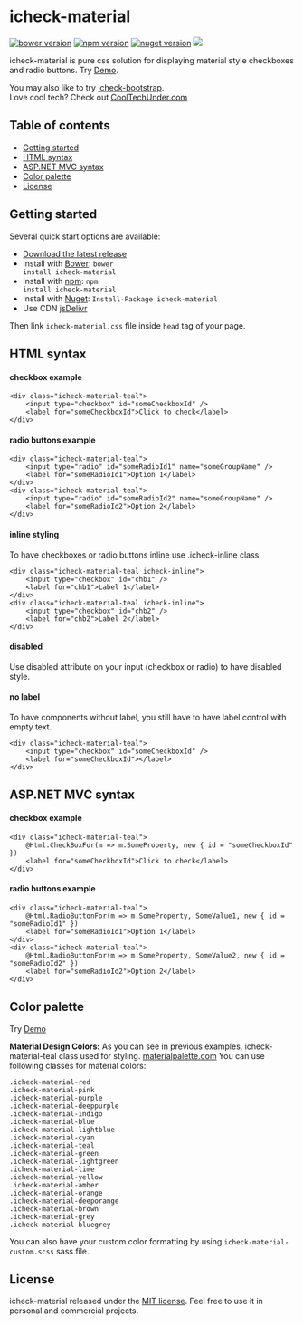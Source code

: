 # icheck-material

<a href="#" target="_blank"><img src="https://img.shields.io/badge/bower-v1.0.1-blue.svg" alt="bower version"></a>
<a href="https://www.npmjs.com/package/icheck-material" target="_blank"><img src="https://img.shields.io/badge/npm-v1.0.1-blue.svg" alt="npm version"></a>
<a href="https://www.nuget.org/packages/icheck-material" target="_blank"><img src="https://img.shields.io/badge/nuget-v1.0.1-blue.svg" alt="nuget version"></a>
[![](https://data.jsdelivr.com/v1/package/npm/icheck-material/badge)](https://www.jsdelivr.com/package/npm/icheck-material)

icheck-material is pure css solution for displaying material style checkboxes and radio buttons. Try [Demo](https://bantikyan.github.io/icheck-material/).

You may also like to try [icheck-bootstrap](https://github.com/bantikyan/icheck-bootstrap).  
Love cool tech? Check out [CoolTechUnder.com](https://cooltechunder.com/)

## Table of contents

* <a href="#user-content-getting-started">Getting started</a>
* <a href="#user-content-html-syntax">HTML syntax</a>
* <a href="#user-content-aspnet-mvc-syntax">ASP.NET MVC syntax</a>
* <a href="#user-content-color-schemes">Color palette</a>
* <a href="#user-content-license">License</a>

## Getting started

Several quick start options are available:

* [Download the latest release](https://github.com//bantikyan/icheck-material/archive/1.0.1.zip)
* Install with [Bower](https://bower.io): <code>bower install icheck-material</code>
* Install with [npm](https://www.npmjs.com/package/icheck-material): <code>npm install icheck-material</code>
* Install with [Nuget](https://www.nuget.org/packages/icheck-material/): <code>Install-Package icheck-material</code>
* Use CDN [jsDelivr](https://www.jsdelivr.com/package/npm/icheck-material)

Then link <code>icheck-material.css</code> file inside <code>head</code> tag of your page.

## HTML syntax

#### checkbox example

```
<div class="icheck-material-teal">
    <input type="checkbox" id="someCheckboxId" />
    <label for="someCheckboxId">Click to check</label>
</div>
```

#### radio buttons example

```
<div class="icheck-material-teal">
    <input type="radio" id="someRadioId1" name="someGroupName" />
    <label for="someRadioId1">Option 1</label>
</div>
<div class="icheck-material-teal">
    <input type="radio" id="someRadioId2" name="someGroupName" />
    <label for="someRadioId2">Option 2</label>
</div>
```

#### inline styling

To have checkboxes or radio buttons inline use .icheck-inline class

```
<div class="icheck-material-teal icheck-inline">
    <input type="checkbox" id="chb1" />
    <label for="chb1">Label 1</label>
</div>
<div class="icheck-material-teal icheck-inline">
    <input type="checkbox" id="chb2" />
    <label for="chb2">Label 2</label>
</div>
```

#### disabled

Use disabled attribute on your input (checkbox or radio) to have disabled style.

#### no label

To have components without label, you still have to have label control with empty text.

```
<div class="icheck-material-teal">
    <input type="checkbox" id="someCheckboxId" />
    <label for="someCheckboxId"></label>
</div>
```

## ASP.NET MVC syntax

#### checkbox example

```
<div class="icheck-material-teal">
    @Html.CheckBoxFor(m => m.SomeProperty, new { id = "someCheckboxId" })
    <label for="someCheckboxId">Click to check</label>
</div>
```

#### radio buttons example

```
<div class="icheck-material-teal">
    @Html.RadioButtonFor(m => m.SomeProperty, SomeValue1, new { id = "someRadioId1" }) 
    <label for="someRadioId1">Option 1</label>
</div>
<div class="icheck-material-teal">
    @Html.RadioButtonFor(m => m.SomeProperty, SomeValue2, new { id = "someRadioId2" })
    <label for="someRadioId2">Option 2</label>
</div>
```

## Color palette

Try [Demo](https://bantikyan.github.io/icheck-material/)

<b>Material Design Colors:</b> As you can see in previous examples, icheck-material-teal class used for styling. [materialpalette.com](https://www.materialpalette.com/colors)
You can use following classes for material colors:

<code>.icheck-material-red</code><br/>
<code>.icheck-material-pink</code><br/>
<code>.icheck-material-purple</code><br/>
<code>.icheck-material-deeppurple</code><br/>
<code>.icheck-material-indigo</code><br/>
<code>.icheck-material-blue</code><br/>
<code>.icheck-material-lightblue</code><br/>
<code>.icheck-material-cyan</code><br/>
<code>.icheck-material-teal</code><br/>
<code>.icheck-material-green</code><br/>
<code>.icheck-material-lightgreen</code><br/>
<code>.icheck-material-lime</code><br/>
<code>.icheck-material-yellow</code><br/>
<code>.icheck-material-amber</code><br/>
<code>.icheck-material-orange</code><br/>
<code>.icheck-material-deeporange</code><br/>
<code>.icheck-material-brown</code><br/>
<code>.icheck-material-grey</code><br/>
<code>.icheck-material-bluegrey</code><br/>

You can also have your custom color formatting by using <code>icheck-material-custom.scss</code> sass file.


## License

icheck-material released under the [MIT license](https://github.com/bantikyan/icheck-material/blob/master/LICENSE). Feel free to use it in personal and commercial projects.
